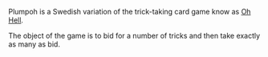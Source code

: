 Plumpoh is a Swedish variation of the trick-taking card game know as [Oh Hell](http://en.wikipedia.org/wiki/Oh_Hell).

The object of the game is to bid for a number of tricks and then take exactly as many as bid.

